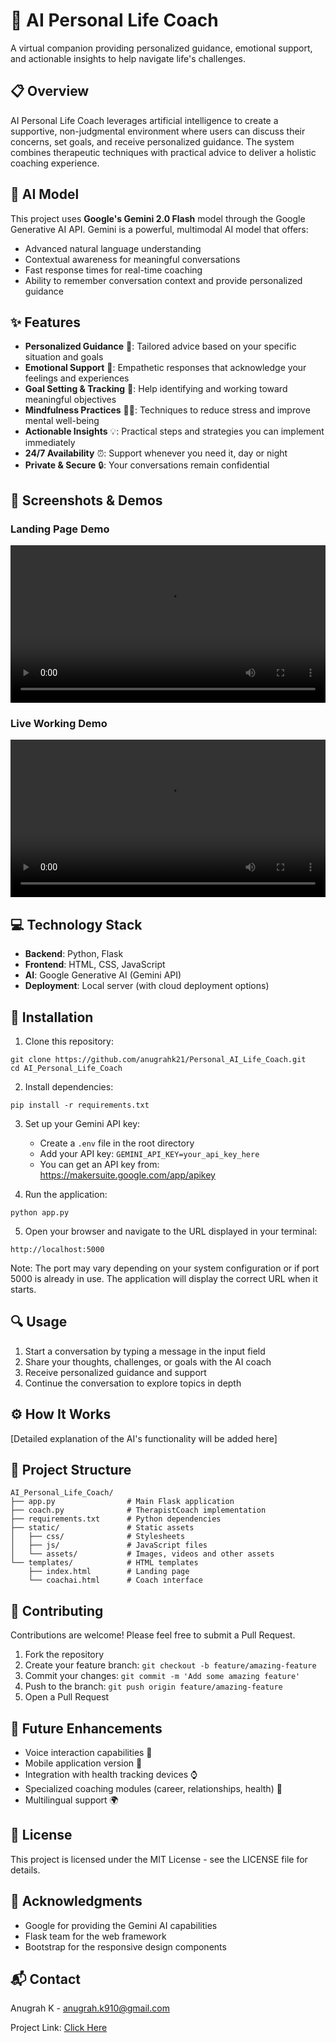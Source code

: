 # 🧠 AI Personal Life Coach

A virtual companion providing personalized guidance, emotional support, and actionable insights to help navigate life's challenges.

## 📋 Overview

AI Personal Life Coach leverages artificial intelligence to create a supportive, non-judgmental environment where users can discuss their concerns, set goals, and receive personalized guidance. The system combines therapeutic techniques with practical advice to deliver a holistic coaching experience.

## 🤖 AI Model

This project uses **Google's Gemini 2.0 Flash** model through the Google Generative AI API. Gemini is a powerful, multimodal AI model that offers:

- Advanced natural language understanding
- Contextual awareness for meaningful conversations
- Fast response times for real-time coaching
- Ability to remember conversation context and provide personalized guidance

## ✨ Features

- **Personalized Guidance** 🎯: Tailored advice based on your specific situation and goals
- **Emotional Support** 💙: Empathetic responses that acknowledge your feelings and experiences
- **Goal Setting & Tracking** 📝: Help identifying and working toward meaningful objectives
- **Mindfulness Practices** 🧘‍♂️: Techniques to reduce stress and improve mental well-being
- **Actionable Insights** 💡: Practical steps and strategies you can implement immediately
- **24/7 Availability** ⏰: Support whenever you need it, day or night
- **Private & Secure** 🔒: Your conversations remain confidential

## 📸 Screenshots & Demos

### Landing Page Demo
<div align="center">
  <video width="100%" controls>
    <source src="./static/assets/videos/landing-page-demo.mp4" type="video/mp4">
    Your browser does not support the video tag.
  </video>
</div>

### Live Working Demo
<div align="center">
  <video width="100%" controls>
    <source src="./static/assets/videos/live-working-demo.mp4" type="video/mp4">
    Your browser does not support the video tag.
  </video>
</div>

## 💻 Technology Stack

- **Backend**: Python, Flask
- **Frontend**: HTML, CSS, JavaScript
- **AI**: Google Generative AI (Gemini API)
- **Deployment**: Local server (with cloud deployment options)

## 🚀 Installation

1. Clone this repository:
```
git clone https://github.com/anugrahk21/Personal_AI_Life_Coach.git
cd AI_Personal_Life_Coach
```

2. Install dependencies:
```
pip install -r requirements.txt
```

3. Set up your Gemini API key:
   - Create a `.env` file in the root directory
   - Add your API key: `GEMINI_API_KEY=your_api_key_here`
   - You can get an API key from: https://makersuite.google.com/app/apikey

4. Run the application:
```
python app.py
```

5. Open your browser and navigate to the URL displayed in your terminal:
```
http://localhost:5000
```
Note: The port may vary depending on your system configuration or if port 5000 is already in use. The application will display the correct URL when it starts.

## 🔍 Usage

1. Start a conversation by typing a message in the input field
2. Share your thoughts, challenges, or goals with the AI coach
3. Receive personalized guidance and support
4. Continue the conversation to explore topics in depth

## ⚙️ How It Works

[Detailed explanation of the AI's functionality will be added here]

## 📁 Project Structure

```
AI_Personal_Life_Coach/
├── app.py                # Main Flask application
├── coach.py              # TherapistCoach implementation
├── requirements.txt      # Python dependencies
├── static/               # Static assets
│   ├── css/              # Stylesheets
│   ├── js/               # JavaScript files
│   └── assets/           # Images, videos and other assets
└── templates/            # HTML templates
    ├── index.html        # Landing page
    └── coachai.html      # Coach interface
```

## 🤝 Contributing

Contributions are welcome! Please feel free to submit a Pull Request.

1. Fork the repository
2. Create your feature branch: `git checkout -b feature/amazing-feature`
3. Commit your changes: `git commit -m 'Add some amazing feature'`
4. Push to the branch: `git push origin feature/amazing-feature`
5. Open a Pull Request

## 🔮 Future Enhancements

- Voice interaction capabilities 🎤
- Mobile application version 📱
- Integration with health tracking devices ⌚
- Specialized coaching modules (career, relationships, health) 🌟
- Multilingual support 🌍

## 📝 License

This project is licensed under the MIT License - see the LICENSE file for details.

## 👏 Acknowledgments

- Google for providing the Gemini AI capabilities
- Flask team for the web framework
- Bootstrap for the responsive design components

## 📬 Contact

Anugrah K - anugrah.k910@gmail.com

Project Link: [Click Here](https://github.com/anugrahk21/Personal_AI_Life_Coach)